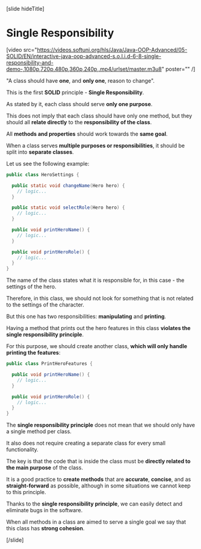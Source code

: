 [slide hideTitle]

# Single Responsibility

[video src="https://videos.softuni.org/hls/Java/Java-OOP-Advanced/05-SOLID/EN/interactive-java-oop-advanced-s.o.l.i.d-6-8-single-responsibility-and-demo-,1080p,720p,480p,360p,240p,.mp4/urlset/master.m3u8" poster="" /]

"A class should have **one**, and **only one**, reason to change".

This is the first **SOLID** principle - **Single Responsibility**.

As stated by it, each class should serve **only one purpose**.

This does not imply that each class should have only one method, but they should all **relate directly** to the **responsibility of the class**.

All **methods and properties** should work towards the **same goal**.

When a class serves **multiple purposes or responsibilities**, it should be split into **separate classes**.

Let us see the following example:

```java
public class HeroSettings {

  public static void changeName(Hero hero) {
    // logic...
  }

  public static void selectRole(Hero hero) {
    // logic...
  }

  public void printHeroName() {
    // logic...
  }

  public void printHeroRole() {
    // logic...
  }
}
```
The name of the class states what it is responsible for, in this case - the settings of the hero. 

Therefore, in this class, we should not look for something that is not related to the settings of the character.

But this one has two responsibilities: **manipulating** and **printing**.

Having a method that prints out the hero features in this class **violates the single responsibility principle**. 

For this purpose, we should create another class, **which will only handle printing the features**:

```java
public class PrintHeroFeatures {

  public void printHeroName() {
    // logic...
  }

  public void printHeroRole() {
    // logic...
  }
}
```

The **single responsibility principle** does not mean that we should only have a single method per class.

It also does not require creating a separate class for every small functionality.

The key is that the code that is inside the class must be **directly related to the main purpose** of the class. 

It is a good practice to **create methods** that are **accurate**, **concise**, and as **straight-forward** as possible, although in some situations we cannot keep to this principle.

Thanks to the **single responsibility principle**, we can easily detect and eliminate bugs in the software.​

When all methods in a class are aimed to serve a single goal we say that this class has **strong cohesion**.

[/slide]
